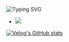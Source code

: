 
 <div align="left">
    <img src="https://readme-typing-svg.demolab.com?font=Noto+Sans+KR&weight=500&size=35&duration=4000&pause=800&color=F7F7F7&background=CD5C5C&vCenter=true&width=200&height=40&lines=Spring+Boot" alt="Typing SVG"/>
</div>


- <img src="https://img.shields.io/badge/Spring-6DB33F?style=for-the-badge&logo=Spring&logoColor=white">

[![Velog's GitHub stats](https://velog-readme-stats.vercel.app/api?name=leesfact&tag=SpringBoot&color=dark)](https://velog.io/@leesfact/AWS-BACK-DAY-66.-Spring-Boot-%EC%B4%88%EB%B3%B4%EC%9E%90%EB%A5%BC-%EC%9C%84%ED%95%9C-%ED%8A%9C%ED%86%A0%EB%A6%AC%EC%96%BC-%EB%8B%A8%EA%B3%84%EB%B3%84%EB%A1%9C-%EB%B0%B0%EC%9A%B0%EA%B8%B0)



